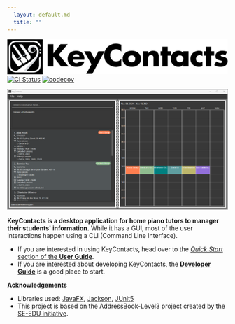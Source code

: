 ```yaml
---
  layout: default.md
  title: ""
---
```


![Logo](images/KeyContacts_Logo_WithText.png)
[![CI Status](https://github.com/AY2425S1-CS2103T-T08-2/tp/workflows/Java%20CI/badge.svg)](https://github.com/AY2425S1-CS2103T-T08-2/tp/actions)
[![codecov](https://codecov.io/gh/AY2425S1-CS2103T-T08-2/tp/graph/badge.svg?token=BDD7P3MXJN)](https://codecov.io/gh/AY2425S1-CS2103T-T08-2/tp)

![Ui](images/Ui.png)

**KeyContacts is a desktop application for home piano tutors to manager their students' information.**
While it has a GUI, most of the user interactions happen using a CLI (Command Line Interface).

* If you are interested in using KeyContacts, head over to the [_Quick Start_ section of the **User Guide**](UserGuide.html#quick-start).
* If you are interested about developing KeyContacts, the [**Developer Guide**](DeveloperGuide.html) is a good place to start.


**Acknowledgements**

* Libraries used: [JavaFX](https://openjfx.io/), [Jackson](https://github.com/FasterXML/jackson), [JUnit5](https://github.com/junit-team/junit5)
* This project is based on the AddressBook-Level3 project created by the [SE-EDU initiative](https://se-education.org).
